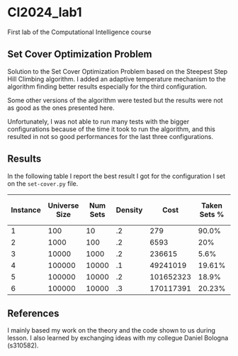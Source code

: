 # CI2024_lab1
First lab of the Computational Intelligence course

## Set Cover Optimization Problem

Solution to the Set Cover Optimization Problem based on the Steepest Step Hill Climbing algorithm. I added an adaptive temperature mechanism to the algorithm finding better results especially for the third configuration.

Some other versions of the algorithm were tested but the results were not as good as the ones presented here.

Unfortunately, I was not able to run many tests with the bigger configurations because of the time it took to run the algorithm, and this resulted in not so good performances for the last three configurations.

## Results

In the following table I report the best result I got for the configuration I set on the `set-cover.py` file.

| Instance | Universe Size | Num Sets | Density | Cost           | Taken Sets %   | Num of Steps   |
|----------|---------------|----------|---------|----------------|----------------|----------------|
|     1    |      100      |    10    |    .2   |   279          |      90.0%     |    2070        |
|     2    |      1000     |    100   |    .2   |   6593         |      20%       |    2590        |
|     3    |      10000    |    1000  |    .2   |   236615       |      5.6%      |    8950        |
|     4    |      100000   |   10000  |    .1   |   49241019     |      19.61%    |    2800        |
|     5    |      100000   |   10000  |    .2   |   101652323    |      18.9%     |    4230        |
|     6    |      100000   |   10000  |    .3   |   170117391    |      20.23%    |    2840        |

## References

I mainly based my work on the theory and the code shown to us during lesson. I also learned by exchanging ideas with my collegue Daniel Bologna (s310582).
